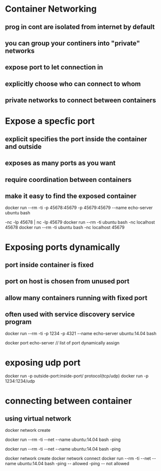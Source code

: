 
# Container Networking

## prog in cont are isolated from internet by default
## you can group your continers into "private" networks
## expose port to let connection in
## explicitly choose who can connect to whom
## private networks to connect between containers


# Expose a specfic port
## explicit specifies the port inside the container and outside
## exposes as many ports as you want 
## require coordination between containers
## make it easy to find the exposed container

docker run --rm -ti  -p 45678:45679 -p 45679:45679 --name echo-server ubuntu bash

-nc -lp 45678 | nc -lp 45679
docker run --rm -ti ubuntu bash
-nc localhost 45678
docker run --rm -ti ubuntu bash
-nc localhost 45679

# Exposing ports dynamically
## port inside container is fixed
## port on host is chosen from unused port
## allow many containers running with fixed port
## often used with service discovery service program

docker run --rm -ti -p 1234 -p 4321 --name echo-server ubuntu:14.04 bash

docker port echo-server
// list of port dynamically assign
# exposing udp port
docker run -p outside-port:inside-port/ protocol(tcp/udp)
docker run -p 1234:1234/udp

# connecting between container
## using virtual network
docker network create <network name>

docker run --rm -ti --net <network name> --name <container name> ubuntu:14.04 bash
-ping <container name2>

docker run --rm -ti --net <network name> --name <container name2> ubuntu:14.04 bash
-ping <container name>

docker network create <network name for specific server>
docker network connect <network name for specific server>  <container name>
docker run --rm -ti --net <network name for specific server> --name <container name3> ubuntu:14.04 bash
-ping <container name>
-- allowed
-ping <container name2>
-- not allowed